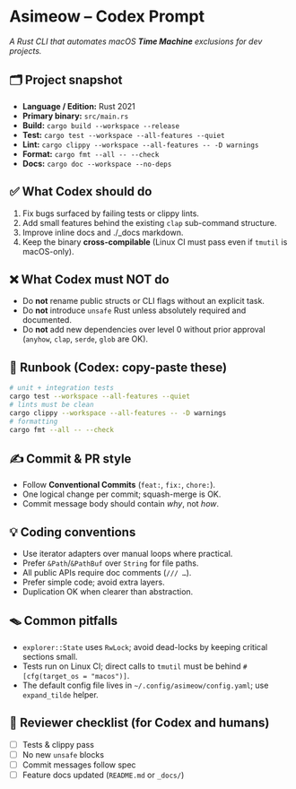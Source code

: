 # Asimeow – Codex Prompt

_A Rust CLI that automates macOS **Time Machine** exclusions for dev projects._

## 🗂️ Project snapshot
- **Language / Edition:** Rust 2021
- **Primary binary:** `src/main.rs`
- **Build:** `cargo build --workspace --release`
- **Test:** `cargo test --workspace --all-features --quiet`
- **Lint:** `cargo clippy --workspace --all-features -- -D warnings`
- **Format:** `cargo fmt --all -- --check`
- **Docs:** `cargo doc --workspace --no-deps`

## ✅ What Codex should do
1. Fix bugs surfaced by failing tests or clippy lints.  
2. Add small features behind the existing `clap` sub-command structure.  
3. Improve inline docs and ./_docs markdown.  
4. Keep the binary **cross-compilable** (Linux CI must pass even if `tmutil` is macOS-only).

## ❌ What Codex must NOT do
- Do **not** rename public structs or CLI flags without an explicit task.  
- Do **not** introduce `unsafe` Rust unless absolutely required and documented.  
- Do **not** add new dependencies over level 0 without prior approval (`anyhow`, `clap`, `serde`, `glob` are OK).

## 🧪 Runbook (Codex: copy-paste these)
```bash
# unit + integration tests
cargo test --workspace --all-features --quiet
# lints must be clean
cargo clippy --workspace --all-features -- -D warnings
# formatting
cargo fmt --all -- --check
```

## ✍️ Commit & PR style
- Follow **Conventional Commits** (`feat:`, `fix:`, `chore:`).  
- One logical change per commit; squash-merge is OK.  
- Commit message body should contain _why_, not _how_.

## 💡 Coding conventions
- Use iterator adapters over manual loops where practical.
- Prefer `&Path`/`&PathBuf` over `String` for file paths.
- All public APIs require doc comments (`/// …`).
- Prefer simple code; avoid extra layers.
- Duplication OK when clearer than abstraction.

## 🪤 Common pitfalls
- `explorer::State` uses `RwLock`; avoid dead-locks by keeping critical sections small.  
- Tests run on Linux CI; direct calls to `tmutil` must be behind `#[cfg(target_os = "macos")]`.  
- The default config file lives in `~/.config/asimeow/config.yaml`; use `expand_tilde` helper.

## 🤝 Reviewer checklist (for Codex and humans)
- [ ] Tests & clippy pass  
- [ ] No new `unsafe` blocks  
- [ ] Commit messages follow spec  
- [ ] Feature docs updated (`README.md` or `_docs/`)

